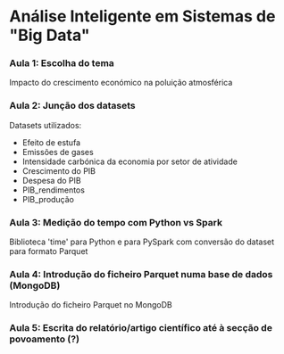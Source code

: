 # Análise Inteligente em Sistemas de "Big Data"

### Aula 1: Escolha do tema
Impacto do crescimento económico na poluição atmosférica
  
### Aula 2: Junção dos datasets
Datasets utilizados:
- Efeito de estufa
- Emissões de gases
- Intensidade carbónica da economia por setor de atividade
- Crescimento do PIB
- Despesa do PIB
- PIB_rendimentos
- PIB_produção

### Aula 3: Medição do tempo com Python vs Spark

Biblioteca 'time' para Python e para PySpark com conversão do dataset para formato Parquet

### Aula 4: Introdução do ficheiro Parquet numa base de dados (MongoDB)

Introdução do ficheiro Parquet no MongoDB

### Aula 5: Escrita do relatório/artigo científico até à secção de povoamento (?)